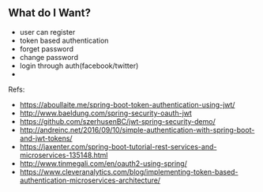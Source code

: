 What do I Want?
-----------------
* user can register
* token based authentication
* forget password
* change password
* login through auth(facebook/twitter)
* 

Refs:
 * https://aboullaite.me/spring-boot-token-authentication-using-jwt/
 * http://www.baeldung.com/spring-security-oauth-jwt
 * https://github.com/szerhusenBC/jwt-spring-security-demo/
 * http://andreinc.net/2016/09/10/simple-authentication-with-spring-boot-and-jwt-tokens/
 * https://jaxenter.com/spring-boot-tutorial-rest-services-and-microservices-135148.html
 * http://www.tinmegali.com/en/oauth2-using-spring/
 * https://www.cleveranalytics.com/blog/implementing-token-based-authentication-microservices-architecture/